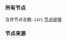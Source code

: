 ### 所有节点
合并节点总数: `1421`
[节点链接](https://raw.githubusercontent.com/rzhy1/11/master/sub/sub_merge_base64.txt)

### 节点来源
